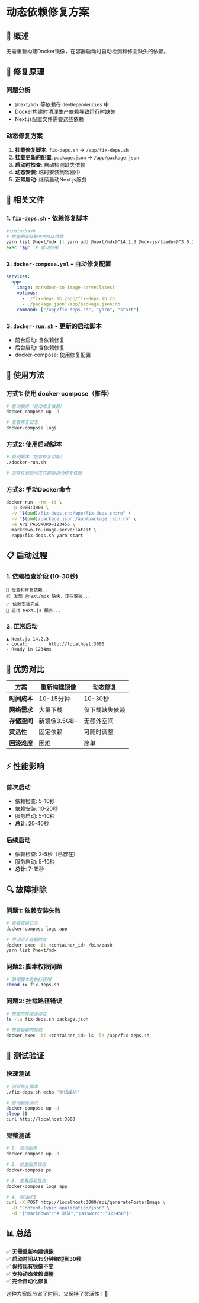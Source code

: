 # 动态依赖修复方案

## 🚀 概述

无需重新构建Docker镜像，在容器启动时自动检测和修复缺失的依赖。

## 🔧 修复原理

### 问题分析
- `@next/mdx` 等依赖在 `devDependencies` 中
- Docker构建时清理生产依赖导致运行时缺失
- Next.js配置文件需要这些依赖

### 动态修复方案
1. **挂载修复脚本**: `fix-deps.sh` → `/app/fix-deps.sh`
2. **挂载更新的配置**: `package.json` → `/app/package.json`
3. **启动时检查**: 自动检测缺失依赖
4. **动态安装**: 临时安装到容器中
5. **正常启动**: 继续启动Next.js服务

## 📁 相关文件

### 1. `fix-deps.sh` - 依赖修复脚本
```bash
#!/bin/bash
# 检查和安装缺失的MDX依赖
yarn list @next/mdx || yarn add @next/mdx@^14.2.3 @mdx-js/loader@^3.0.1 @mdx-js/react@^3.0.1 @types/mdx@^2.0.13
exec "$@"  # 启动应用
```

### 2. `docker-compose.yml` - 自动修复配置
```yaml
services:
  app:
    image: markdown-to-image-serve:latest
    volumes:
      - ./fix-deps.sh:/app/fix-deps.sh:ro
      - ./package.json:/app/package.json:ro
    command: ["/app/fix-deps.sh", "yarn", "start"]
```

### 3. `docker-run.sh` - 更新的启动脚本
- 前台启动: 含依赖修复
- 后台启动: 含依赖修复  
- docker-compose: 使用修复配置

## 🚀 使用方法

### 方式1: 使用 docker-compose（推荐）
```bash
# 启动服务（自动修复依赖）
docker-compose up -d

# 查看修复日志
docker-compose logs
```

### 方式2: 使用启动脚本
```bash
# 启动脚本（包含修复功能）
./docker-run.sh

# 选择任意启动方式都会自动修复依赖
```

### 方式3: 手动Docker命令
```bash
docker run --rm -it \
  -p 3000:3000 \
  -v "$(pwd)/fix-deps.sh:/app/fix-deps.sh:ro" \
  -v "$(pwd)/package.json:/app/package.json:ro" \
  -e API_PASSWORD=123456 \
  markdown-to-image-serve:latest \
  /app/fix-deps.sh yarn start
```

## 📋 启动过程

### 1. 依赖检查阶段 (10-30秒)
```
🔧 检查和修复依赖...
📦 发现 @next/mdx 缺失，正在安装...
✅ 依赖安装完成
🚀 启动 Next.js 服务...
```

### 2. 正常启动
```
▲ Next.js 14.2.3
- Local:        http://localhost:3000
- Ready in 1234ms
```

## 🎯 优势对比

| 方案 | 重新构建镜像 | 动态修复 |
|------|-------------|----------|
| **时间成本** | 10-15分钟 | 10-30秒 |
| **网络需求** | 大量下载 | 仅下载缺失依赖 |
| **存储空间** | 新镜像3.5GB+ | 无额外空间 |
| **灵活性** | 固定依赖 | 可随时调整 |
| **回滚难度** | 困难 | 简单 |

## ⚡ 性能影响

### 首次启动
- 依赖检查: 5-10秒
- 依赖安装: 10-20秒  
- 服务启动: 5-10秒
- **总计**: 20-40秒

### 后续启动
- 依赖检查: 2-5秒（已存在）
- 服务启动: 5-10秒
- **总计**: 7-15秒

## 🔍 故障排除

### 问题1: 依赖安装失败
```bash
# 查看安装日志
docker-compose logs app

# 手动进入容器检查
docker exec -it <container_id> /bin/bash
yarn list @next/mdx
```

### 问题2: 脚本权限问题
```bash
# 确保脚本有执行权限
chmod +x fix-deps.sh
```

### 问题3: 挂载路径错误
```bash
# 检查文件是否存在
ls -la fix-deps.sh package.json

# 检查容器内挂载
docker exec -it <container_id> ls -la /app/fix-deps.sh
```

## 🎉 测试验证

### 快速测试
```bash
# 测试修复脚本
./fix-deps.sh echo "测试成功"

# 启动服务测试
docker-compose up -d
sleep 30
curl http://localhost:3000
```

### 完整测试
```bash
# 1. 启动服务
docker-compose up -d

# 2. 检查服务状态
docker-compose ps

# 3. 查看启动日志
docker-compose logs app

# 4. 测试API
curl -X POST http://localhost:3000/api/generatePosterImage \
  -H "Content-Type: application/json" \
  -d '{"markdown":"# 测试","password":"123456"}'
```

## 📊 总结

✅ **无需重新构建镜像**  
✅ **启动时间从15分钟缩短到30秒**  
✅ **保持现有镜像不变**  
✅ **支持动态依赖调整**  
✅ **完全自动化修复**  

这种方案既节省了时间，又保持了灵活性！🚀
